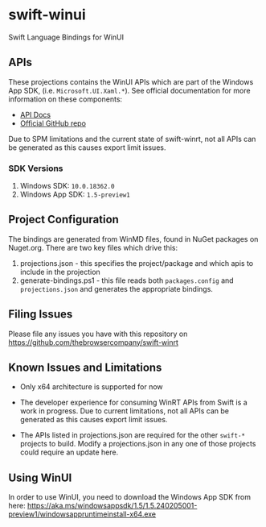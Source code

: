 # swift-winui
Swift Language Bindings for WinUI

## APIs
These projections contains the WinUI APIs which are part of the Windows App SDK, (i.e. `Microsoft.UI.Xaml.*`). See official documentation for more information on these components:

- [API Docs](https://learn.microsoft.com/en-us/windows/windows-app-sdk/api/winrt/)
- [Official GitHub repo](https://github.com/microsoft/microsoft-ui-xaml)

Due to SPM limitations and the current state of swift-winrt, not all APIs can be generated as this causes export limit issues.

### SDK Versions

1. Windows SDK: `10.0.18362.0`
2. Windows App SDK: `1.5-preview1`

## Project Configuration
The bindings are generated from WinMD files, found in NuGet packages on Nuget.org. There are two key files which drive this:
1. projections.json - this specifies the project/package and which apis to include in the projection
2. generate-bindings.ps1 - this file reads both `packages.config` and `projections.json` and generates the appropriate bindings.

## Filing Issues

Please file any issues you have with this repository on https://github.com/thebrowsercompany/swift-winrt

## Known Issues and Limitations

- Only x64 architecture is supported for now

- The developer experience for consuming WinRT APIs from Swift is a work in progress. Due to current limitations, not all APIs can be generated as this causes export limit issues.

- The APIs listed in projections.json are required for the other `swift-*` projects to build. Modify a projections.json in any one of those projects could require an update here.

## Using WinUI

In order to use WinUI, you need to download the Windows App SDK from here: https://aka.ms/windowsappsdk/1.5/1.5.240205001-preview1/windowsappruntimeinstall-x64.exe